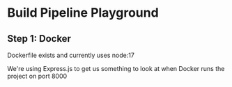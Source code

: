 # Build Pipeline Playground

## Step 1: Docker

Dockerfile exists and currently uses node:17

We're using Express.js to get us something to look at when Docker runs the project on port 8000
